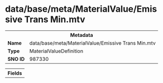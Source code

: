 <h1>data/base/meta/MaterialValue/Emissive Trans Min.mtv</h1><table><tr><th colspan="100%">Metadata</th></tr><tr><td><b>Name</b></td><td>data/base/meta/MaterialValue/Emissive Trans Min.mtv</td></tr><tr><td><b>Type</b></td><td>MaterialValueDefinition</td></tr><tr><td><b>SNO ID</b></td><td>987330</td></tr></table>

<table><tr><th colspan="100%">Fields</th></tr></table>

